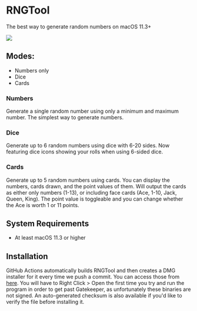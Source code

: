 # RNGTool
The best way to generate random numbers on macOS 11.3+

![](https://github.com/NCX-Programming/RNGTool/workflows/Swift/badge.svg?branch=main)
## Modes:
- Numbers only
- Dice
- Cards
### Numbers
Generate a single random number using only a minimum and maximum number. The simplest way to generate numbers.
### Dice
Generate up to 6 random numbers using dice with 6-20 sides. Now featuring dice icons showing your rolls when using 6-sided dice.
### Cards
Generate up to 5 random numbers using cards. You can display the numbers, cards drawn, and the point values of them. Will output the cards as either only numbers (1-13), or including face cards (Ace, 1-10, Jack, Queen, King). The point value is toggleable and you can change whether the Ace is worth 1 or 11 points.
## System Requirements
- At least macOS 11.3 or higher
## Installation
GitHub Actions automatically builds RNGTool and then creates a DMG installer for it every time we push a commit. You can access those from [here](https://github.com/NCX-Programming/RNGTool/actions). You will have to Right Click > Open the first time you try and run the program in order to get past Gatekeeper, as unfortunately these binaries are not signed. An auto-generated checksum is also available if you'd like to verify the file before installing it.
